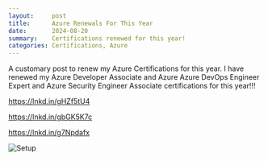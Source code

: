 ```yaml
---
layout:     post
title:      Azure Renewals For This Year
date:       2024-08-20
summary:    Certifications renewed for this year!
categories: Certifications, Azure
---
```


A customary post to renew my Azure Certifications for this year. I have renewed my Azure Developer Associate and Azure Azure DevOps Engineer Expert  and  Azure Security Engineer Associate certifications for this year!!!

https://lnkd.in/gHZf5tU4

https://lnkd.in/gbGK5K7c

https://lnkd.in/g7Npdafx


![Setup]({{site.url}}/images/2024-certs.png)
